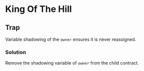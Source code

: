 # King Of The Hill

## Trap
Variable shadowing of the `owner` ensures it is never reassigned.

### Solution
Remove the shadowing variable of `owner` from the child contract.



